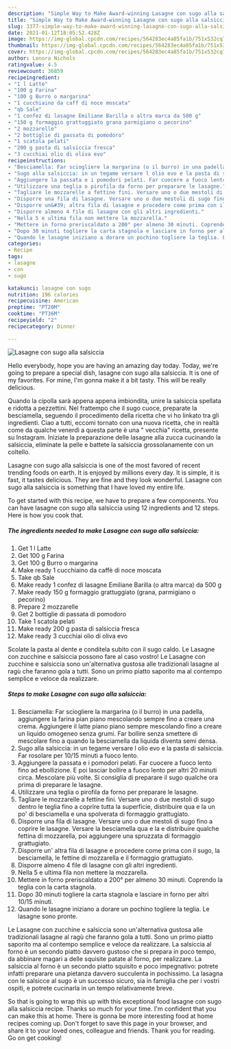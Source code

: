 ```yaml
---
description: "Simple Way to Make Award-winning Lasagne con sugo alla salsiccia"
title: "Simple Way to Make Award-winning Lasagne con sugo alla salsiccia"
slug: 3377-simple-way-to-make-award-winning-lasagne-con-sugo-alla-salsiccia
date: 2021-01-12T18:05:52.428Z
image: https://img-global.cpcdn.com/recipes/564283ec4a85fa1b/751x532cq70/lasagne-con-sugo-alla-salsiccia-recipe-main-photo.jpg
thumbnail: https://img-global.cpcdn.com/recipes/564283ec4a85fa1b/751x532cq70/lasagne-con-sugo-alla-salsiccia-recipe-main-photo.jpg
cover: https://img-global.cpcdn.com/recipes/564283ec4a85fa1b/751x532cq70/lasagne-con-sugo-alla-salsiccia-recipe-main-photo.jpg
author: Lenora Nichols
ratingvalue: 4.5
reviewcount: 36859
recipeingredient:
- "1 l Latte"
- "100 g Farina"
- "100 g Burro o margarina"
- "1 cucchiaino da caff di noce moscata"
- "qb Sale"
- "1 confez di lasagne Emiliane Barilla o altra marca da 500 g"
- "150 g formaggio grattuggiato grana parmigiano o pecorino"
- "2 mozzarelle"
- "2 bottiglie di passata di pomodoro"
- "1 scatola pelati"
- "200 g pasta di salsiccia fresca"
- "3 cucchiai olio di oliva evo"
recipeinstructions:
- "Besciamella: Far sciogliere la margarina (o il burro) in una padella, aggiungere la farina pian piano mescolando sempre fino a creare una crema. Aggiungere il latte piano piano sempre mescolando fino a creare un liquido omogeneo senza grumi. Far bollire senza smettere di mescolare fino a quando la besciamella da liquida diventa semi densa."
- "Sugo alla salsiccia: in un tegame versare l olio evo e la pasta di salsiccia. Far rosolare per 10/15 minuti a fuoco lento."
- "Aggiungere la passata e i pomodori pelati. Far cuocere a fuoco lento fino ad ebollizione. E poi lasciar bollire a fuoco lento per altri 20 minuti circa. Mescolare più volte. Si consiglia di preparare il sugo qualche ora prima di preparare le lasagne."
- "Utilizzare una teglia o pirofila da forno per preparare le lasagne."
- "Tagliare le mozzarelle a fettine fini. Versare uno o due mestoli di sugo dentro le teglia fino a coprire tutta la superficie, distribuire qua e la un po&#39; di besciamella e una spolverata di formaggio grattugiato."
- "Disporre una fila di lasagne. Versare uno o due mestoli di sugo fino a coprire le lasagne. Versare la besciamella qua e la e distribuire qualche fettina di mozzarella, poi aggiungere una spruzzata di formaggio grattugiato."
- "Disporre un&#39; altra fila di lasagne e procedere come prima con il sugo, la besciamella, le fettine di mozzarella e il formaggio grattugiato."
- "Disporre almeno 4 file di lasagne con gli altri ingredienti."
- "Nella 5 e ultima fila non mettere la mozzarella."
- "Mettere in forno preriscaldato a 200° per almeno 30 minuti. Coprendo la teglia con la carta stagnola."
- "Dopo 30 minuti togliere la carta stagnola e lasciare in forno per altri 10/15 minuti."
- "Quando le lasagne iniziano a dorare un pochino togliere la teglia. Le lasagne sono pronte."
categories:
- Recipe
tags:
- lasagne
- con
- sugo

katakunci: lasagne con sugo 
nutrition: 196 calories
recipecuisine: American
preptime: "PT20M"
cooktime: "PT36M"
recipeyield: "2"
recipecategory: Dinner

---
```



![Lasagne con sugo alla salsiccia](https://img-global.cpcdn.com/recipes/564283ec4a85fa1b/751x532cq70/lasagne-con-sugo-alla-salsiccia-recipe-main-photo.jpg)

Hello everybody, hope you are having an amazing day today. Today, we're going to prepare a special dish, lasagne con sugo alla salsiccia. It is one of my favorites. For mine, I'm gonna make it a bit tasty. This will be really delicious.

Quando la cipolla sarà appena appena imbiondita, unire la salsiccia spellata e ridotta a pezzettini. Nel frattempo che il sugo cuoce, preparate la besciamella, seguendo il procedimento della ricetta che vi ho linkato tra gli ingredienti. Ciao a tutti, eccomi tornato con una nuova ricetta, che in realtà come da qualche venerdì a questa parte è una &#34; vecchia&#34; ricetta, presente su Instagram. Iniziate la preparazione delle lasagne alla zucca cucinando la salsiccia, eliminate la pelle e battete la salsiccia grossolanamente con un coltello.

Lasagne con sugo alla salsiccia is one of the most favored of recent trending foods on earth. It is enjoyed by millions every day. It is simple, it is fast, it tastes delicious. They are fine and they look wonderful. Lasagne con sugo alla salsiccia is something that I have loved my entire life.


To get started with this recipe, we have to prepare a few components. You can have lasagne con sugo alla salsiccia using 12 ingredients and 12 steps. Here is how you cook that.

<!--inarticleads1-->

##### The ingredients needed to make Lasagne con sugo alla salsiccia:

1. Get 1 l Latte
1. Get 100 g Farina
1. Get 100 g Burro o margarina
1. Make ready 1 cucchiaino da caffè di noce moscata
1. Take qb Sale
1. Make ready 1 confez di lasagne Emiliane Barilla (o altra marca) da 500 g
1. Make ready 150 g formaggio grattuggiato (grana, parmigiano o pecorino)
1. Prepare 2 mozzarelle
1. Get 2 bottiglie di passata di pomodoro
1. Take 1 scatola pelati
1. Make ready 200 g pasta di salsiccia fresca
1. Make ready 3 cucchiai olio di oliva evo


Scolate la pasta al dente e conditela subito con il sugo caldo. Le Lasagne con zucchine e salsiccia possono fare al caso vostro! Le Lasagne con zucchine e salsiccia sono un&#39;alternativa gustosa alle tradizionali lasagne al ragù che faranno gola a tutti. Sono un primo piatto saporito ma al contempo semplice e veloce da realizzare. 

<!--inarticleads2-->

##### Steps to make Lasagne con sugo alla salsiccia:

1. Besciamella: Far sciogliere la margarina (o il burro) in una padella, aggiungere la farina pian piano mescolando sempre fino a creare una crema. Aggiungere il latte piano piano sempre mescolando fino a creare un liquido omogeneo senza grumi. Far bollire senza smettere di mescolare fino a quando la besciamella da liquida diventa semi densa.
1. Sugo alla salsiccia: in un tegame versare l olio evo e la pasta di salsiccia. Far rosolare per 10/15 minuti a fuoco lento.
1. Aggiungere la passata e i pomodori pelati. Far cuocere a fuoco lento fino ad ebollizione. E poi lasciar bollire a fuoco lento per altri 20 minuti circa. Mescolare più volte. Si consiglia di preparare il sugo qualche ora prima di preparare le lasagne.
1. Utilizzare una teglia o pirofila da forno per preparare le lasagne.
1. Tagliare le mozzarelle a fettine fini. Versare uno o due mestoli di sugo dentro le teglia fino a coprire tutta la superficie, distribuire qua e la un po&#39; di besciamella e una spolverata di formaggio grattugiato.
1. Disporre una fila di lasagne. Versare uno o due mestoli di sugo fino a coprire le lasagne. Versare la besciamella qua e la e distribuire qualche fettina di mozzarella, poi aggiungere una spruzzata di formaggio grattugiato.
1. Disporre un&#39; altra fila di lasagne e procedere come prima con il sugo, la besciamella, le fettine di mozzarella e il formaggio grattugiato.
1. Disporre almeno 4 file di lasagne con gli altri ingredienti.
1. Nella 5 e ultima fila non mettere la mozzarella.
1. Mettere in forno preriscaldato a 200° per almeno 30 minuti. Coprendo la teglia con la carta stagnola.
1. Dopo 30 minuti togliere la carta stagnola e lasciare in forno per altri 10/15 minuti.
1. Quando le lasagne iniziano a dorare un pochino togliere la teglia. Le lasagne sono pronte.


Le Lasagne con zucchine e salsiccia sono un&#39;alternativa gustosa alle tradizionali lasagne al ragù che faranno gola a tutti. Sono un primo piatto saporito ma al contempo semplice e veloce da realizzare. La salsiccia al forno è un secondo piatto davvero gustoso che si prepara in poco tempo, da abbinare magari a delle squisite patate al forno, per realizzare. La salsiccia al forno è un secondo piatto squisito e poco impegnativo: potrete infatti preparare una pietanza davvero succulenta in pochissimo. La lasagna con le salsicce al sugo è un successo sicuro, sia in famiglia che per i vostri ospiti, e potrete cucinarla in un tempo relativamente breve. 

So that is going to wrap this up with this exceptional food lasagne con sugo alla salsiccia recipe. Thanks so much for your time. I'm confident that you can make this at home. There is gonna be more interesting food at home recipes coming up. Don't forget to save this page in your browser, and share it to your loved ones, colleague and friends. Thank you for reading. Go on get cooking!
